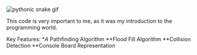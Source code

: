 ![pythonic snake gif](https://github.com/user-attachments/assets/bda4a40e-13c7-4557-ad30-21e2b7545c21)

This code is very important to me, as it was my introduction to the programming world.

Key Features:
**A* Pathfinding Algorithm
**Flood Fill Algorithm
**Collision Detection
**Console Board Representation

